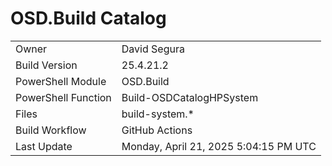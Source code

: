 ﻿# OSD.Build Catalog

| | |
|-|-|
| Owner | David Segura |
| Build Version | 25.4.21.2 |
| PowerShell Module | OSD.Build |
| PowerShell Function | Build-OSDCatalogHPSystem |
| Files | build-system.* |
| Build Workflow | GitHub Actions |
| Last Update | Monday, April 21, 2025 5:04:15 PM UTC |
